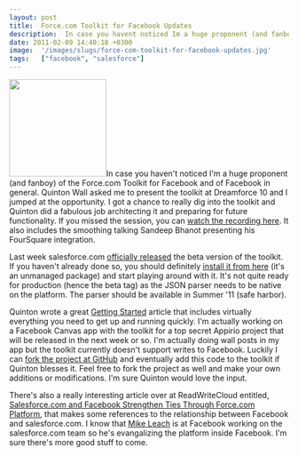 ```yaml
---
layout: post
title:  Force.com Toolkit for Facebook Updates
description:  In case you havent noticed Im a huge proponent (and fanboy) of the Force.com Toolkit for Facebook and of Facebook in general. Quinton Wall asked me to present the toolkit at Dreamforce 10 and I jumped at the opportunity. I got a chance to really dig into the toolkit and Quinton did a fabulous job architecting it and preparing for future functionality. If you missed the session, you can watch the recording here . It also includes the smoothing talking Sandeep Bhanot presenting his FourSquare int
date: 2011-02-09 14:40:18 +0300
image:  '/images/slugs/force-com-toolkit-for-facebook-updates.jpg'
tags:   ["facebook", "salesforce"]
---
```

<p><a href="http://res.cloudinary.com/blog-jeffdouglas-com/image/upload/v1400327844/facebook-logo_qirrnz.jpg"><img src="http://res.cloudinary.com/blog-jeffdouglas-com/image/upload/v1400327844/facebook-logo_qirrnz.jpg" alt="" title="facebook-logo" width="175" class="alignleft size-full wp-image-3642" /></a>In case you haven't noticed I'm a huge proponent (and fanboy) of the Force.com Toolkit for Facebook and of Facebook in general. Quinton Wall asked me to present the toolkit at Dreamforce 10 and I jumped at the opportunity. I got a chance to really dig into the toolkit and Quinton did a fabulous job architecting it and preparing for future functionality. If you missed the session, you can <a href="http://www.youtube.com/watch?v=1fd5UUmCHNo" target="_blank">watch the recording here</a>. It also includes the smoothing talking Sandeep Bhanot presenting his FourSquare integration.</p>
<p>Last week salesforce.com <a href="http://blog.sforce.com/sforce/2011/02/new-facebook-toolkit-now-available.html" target="_blank">officially released</a> the beta version of the toolkit. If you haven't already done so, you should definitely <a href="https://login.salesforce.com/?startURL=%2Fpackaging%2FinstallPackage.apexp%3Fp0%3D04t50000000EbVC" target="_blank">install it from here</a> (it's an unmanaged package) and start playing around with it. It's not quite ready for production (hence the beta tag) as the JSON parser needs to be native on the platform. The parser should be available in Summer '11 (safe harbor).</p>
<p>Quinton wrote a great <a href="http://wiki.developerforce.com/index.php/Getting_Started_with_the_Force.com_Toolkit_for_Facebook" target="_blank">Getting Started</a> article that includes virtually everything you need to get up and running quickly. I'm actually working on a Facebook Canvas app with the toolkit for a top secret Appirio project that will be released in the next week or so. I'm actually doing wall posts in my app but the toolkit currently doesn't support writes to Facebook. Luckily I can <a href="https://github.com/developerforce/Force.com-Toolkit-for-Facebook" target="_blank">fork the project at GitHub</a> and eventually add this code to the toolkit if Quinton blesses it. Feel free to fork the project as well and make your own additions or modifications. I'm sure Quinton would love the input.</p>
<p>There's also a really interesting article over at ReadWriteCloud entitled, <a href="http://www.readwriteweb.com/cloud/2011/02/salesforcecom-has-launched-its.php" target="_blank">Salesforce.com and Facebook Strengthen Ties Through Force.com Platform</a>, that makes some references to the relationship between Facebook and salesforce.com. I know that <a href="http://www.embracingthecloud.com" target="_blank">Mike Leach</a> is at Facebook working on the salesforce.com team so he's evangalizing the platform inside Facebook. I'm sure there's more good stuff to come.</p>


